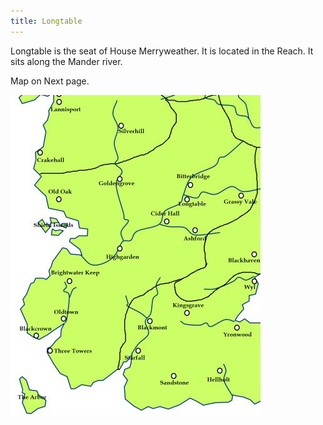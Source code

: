 ```yaml
---
title: Longtable
---
```


Longtable is the seat of House Merryweather. It is located in the Reach. It sits along the Mander river.

Map on Next page.

![Image](images/000011.jpg)



